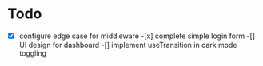 # Todo

-[x] configure edge case for middleware -[x] complete simple login form
-[] UI design for dashboard
-[] implement useTransition in dark mode toggling
